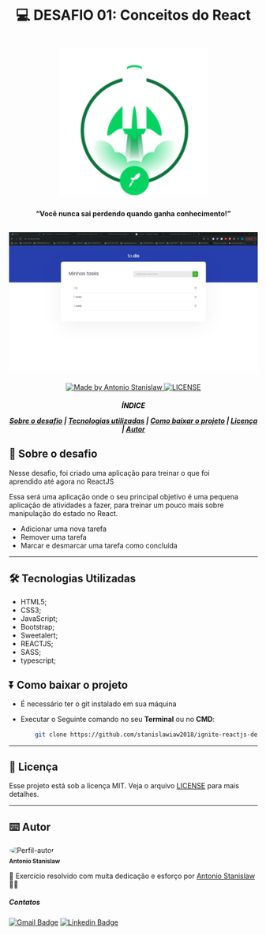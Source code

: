 <h1 align="center">

:computer: **DESAFIO 01**: Conceitos do React

</h1>

<h1 align="center">
<img style="background:black" alt="logo LunchBase" src="images/icon.png" width="300px">
</h1>

<h4 align="center"> 
    
“Você nunca sai perdendo quando ganha conhecimento!”

</h4>



<h2 align="center">
    <img alt="Demnastração da aplicação" src="images/demonstrative.png">
</h2>


<p align="center">
    <a href="https://www.linkedin.com/in/antonio-stanislaw-dos-santos-47a077106/">
        <img alt="Made by Antonio Stanislaw" src="https://img.shields.io/badge/made%20by-Antonio Stanislaw-%23fc8406">
    </a>
    <a href="LICENSE">
        <img alt="LICENSE" src="https://img.shields.io/badge/license-MIT-%23fc8406">
    </a>
</p>

<h5 align="center">
<p style="color:black">ÍNDICE</p>

[Sobre o desafio](#-Sobre-o-desafio) | [Tecnologias utilizadas](#-Tecnologias-Utilizadas) | [Como baixar o projeto](#-Como-baixar-o-projeto) | [Licença](#-Licença) | [Autor](#-Autor)

</h5>

## 🚀 Sobre o desafio

Nesse desafio, foi criado uma aplicação para treinar o que foi aprendido até agora no ReactJS

Essa será uma aplicação onde o seu principal objetivo é uma pequena aplicação de atividades a fazer, para treinar um pouco mais sobre manipulação do estado no React.

- Adicionar uma nova tarefa
- Remover uma tarefa
- Marcar e desmarcar uma tarefa como concluída

---

## 🛠️ Tecnologias Utilizadas

- HTML5;
- CSS3;
- JavaScript;
- Bootstrap;
- Sweetalert;
- REACTJS;
- SASS;
- typescript;

## ⏬ Como baixar o projeto
- É necessário ter o git instalado em sua máquina
- Executar o Seguinte comando no seu **Terminal** ou no **CMD**:

    ```bash
        git clone https://github.com/stanislawiaw2018/ignite-reactjs-desafio01.git

    ```
---

## 📝 Licença

Esse projeto está sob a licença MIT. Veja o arquivo [LICENSE](LICENSE) para mais detalhes.

---

## ⌨️ Autor

<img style="border-radius: 70%;" src="https://avatars1.githubusercontent.com/u/54186220?s=460&u=6095908872ed5e96a473f85605949ad1b2efa98f&v=4" width="100px;" alt="Perfil-autor"/><br>
<sub><b>Antonio Stanislaw</b></sub>

:rocket: Exercício resolvido com muita dedicação e esforço por [Antonio Stanislaw](https://www.linkedin.com/in/antonio-stanislaw-dos-santos-47a077106/) :man_technologist:

##### Contatos
[![Gmail Badge](https://img.shields.io/badge/stanislaw.iaw2018@gmail.com-c14438?style=flat-square&logo=Gmail&logoColor=white&link=mailto:stanislaw.iaw2018@gmail.com)](mailto:stanislaw.iaw2018@gmail.com)&nbsp;[![Linkedin Badge](https://img.shields.io/badge/-LinkedIn-blue?style=flat-square&logo=Linkedin&logoColor=white&link=https://www.linkedin.com/in/antonio-stanislaw-dos-santos-47a077106/)](https://www.linkedin.com/in/antonio-stanislaw-dos-santos-47a077106/)
